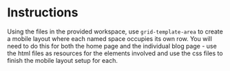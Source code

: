 # Instructions

Using the files in the provided workspace, use `grid-template-area` to create a mobile layout where each named space occupies its own row. You will need to do this for both the home page and the individual blog page - use the html files as resources for the elements involved and use the css files to finish the mobile layout setup for each.